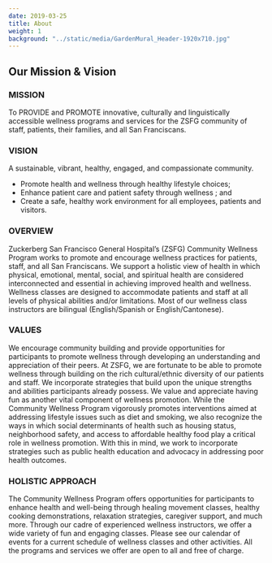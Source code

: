 ```yaml
---
date: 2019-03-25
title: About
weight: 1
background: "../static/media/GardenMural_Header-1920x710.jpg"
---
```


## Our Mission & Vision

### MISSION

To PROVIDE and PROMOTE innovative, culturally and linguistically accessible wellness programs and services for the ZSFG community of staff, patients, their families, and all San Franciscans.

### VISION

A sustainable, vibrant, healthy, engaged, and compassionate community.

* Promote health and wellness through healthy lifestyle choices;
* Enhance patient care and patient safety through wellness ; and
* Create a safe, healthy work environment for all employees, patients and visitors.

### OVERVIEW

Zuckerberg San Francisco General Hospital’s (ZSFG) Community Wellness Program works to promote and encourage wellness practices for patients, staff, and all San Franciscans.  We support a holistic view of health in which physical, emotional, mental, social, and spiritual health are considered interconnected and essential in achieving improved health and wellness.  Wellness classes are designed to accommodate patients and staff at all levels of physical abilities and/or limitations.  Most of our wellness class instructors are bilingual (English/Spanish or English/Cantonese).

### VALUES

We encourage community building and provide opportunities for participants to promote wellness through developing an understanding and appreciation of their peers.  At ZSFG, we are fortunate to be able to promote wellness through building on the rich cultural/ethnic diversity of our patients and staff. We incorporate strategies that build upon the unique strengths and abilities participants already possess. We value and appreciate having fun as another vital component of wellness promotion. While the Community Wellness Program vigorously promotes interventions aimed at addressing lifestyle issues such as diet and smoking, we also recognize the ways in which social determinants of health such as housing status, neighborhood safety, and access to affordable healthy food play a critical role in wellness promotion. With this in mind, we work to incorporate strategies such as public health education and advocacy in addressing poor health outcomes.

### HOLISTIC APPROACH

The Community Wellness Program offers opportunities for participants to enhance health and well-being through healing movement classes, healthy cooking demonstrations, relaxation strategies, caregiver support, and much more.  Through our cadre of experienced wellness instructors, we offer a wide variety of fun and engaging classes.  Please see our calendar of events for a current schedule of wellness classes and other activities. All the programs and services we offer are open to all and free of charge.
